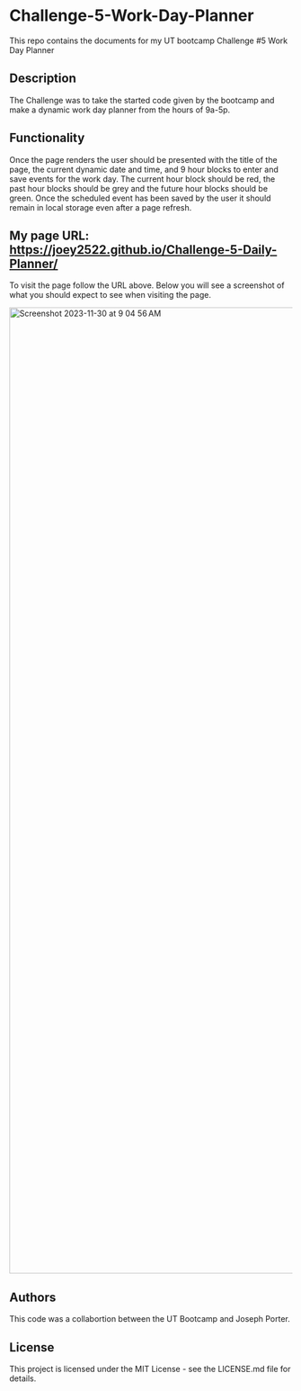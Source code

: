 # Challenge-5-Work-Day-Planner
This repo contains the documents for my UT bootcamp Challenge #5 Work Day Planner

## Description
The Challenge was to take the started code given by the bootcamp and make a dynamic work day planner from the hours of 9a-5p.

## Functionality
Once the page renders the user should be presented with the title of the page, the current dynamic date and time, and 9 hour blocks to enter and save events for the work day. The current hour block should be red, the past hour blocks should be grey and the future hour blocks should be green. Once the scheduled event has been saved by the user it should remain in local storage even after a page refresh. 

## My page URL: https://joey2522.github.io/Challenge-5-Daily-Planner/
To visit the page follow the URL above. Below you will see a screenshot of what you should expect to see when visiting the page.

<img width="1718" alt="Screenshot 2023-11-30 at 9 04 56 AM" src="https://github.com/Joey2522/Challenge-5-Daily-Planner/assets/148152563/76032575-5936-414f-a7b9-6a9909b8d4b3">


## Authors
This code was a collabortion between the UT Bootcamp and Joseph Porter.

## License
This project is licensed under the MIT License - see the LICENSE.md file for details.
